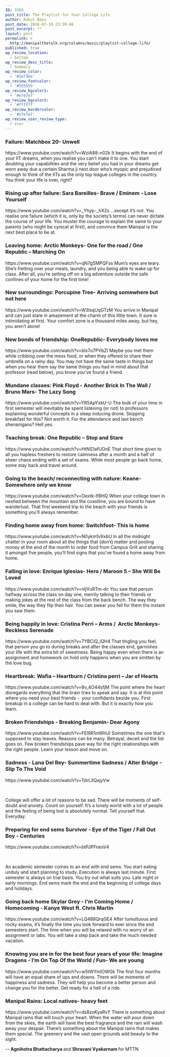 ```yaml
---
ID: 3303
post_title: The Playlist for Your College Life
author: Rahul Basu
post_date: 2016-07-19 23:30:46
post_excerpt: ""
layout: post
permalink: >
  http://manipalthetalk.org/columns/music/playlist-college-life/
published: true
wp_review_location:
  - bottom
wp_review_desc_title:
  - Summary
wp_review_color:
  - '#1e73be'
wp_review_fontcolor:
  - '#555555'
wp_review_bgcolor1:
  - '#e7e7e7'
wp_review_bgcolor2:
  - '#ffffff'
wp_review_bordercolor:
  - '#e7e7e7'
wp_review_user_review_type:
  - star
---
```

<h3><b>Failure: Matchbox 20- Unwell</b></h3>
https://www.youtube.com/watch?v=WziA88-n02k
It begins with the end of your IIT dreams, when you realise you can’t make it to one. You start doubting your capabilities and the very belief you had in your dreams get worn away due a certain Sharma ji next door who’s myopic and prejudiced enough to think of the IITs as the only top league colleges in the country. You think your life is over, right?
<h3><strong>Rising up after failure: Sara Bareilles- Brave / Eminem - Lose Yourself</strong></h3>
https://www.youtube.com/watch?v=_Yhyp-_hX2s
…except it’s not. You realise one failure (which it is, only by the society’s terms) can never dictate the course of your life. You muster the courage to explain the same to your parents (who might be cynical at first), and convince them Manipal is the next best place to be at.
<h3><strong>Leaving home: Arctic Monkeys- One for the road / One Republic – Marching On</strong></h3>
https://www.youtube.com/watch?v=qN7gSMPQFss
Mum’s eyes are teary. She’s fretting over your meals, laundry, and you being able to wake up for class. After all, you’re setting off on a big adventure outside the safe confines of your home for the first time!
<h3><strong>New surroundings: Porcupine Tree- Arriving somewhere but not here</strong></h3>
https://www.youtube.com/watch?v=W3lsqUqGTzM
You arrive in Manipal and can just stare in amazement at the charm of this little town. It sure is intimidating at first. Your comfort zone is a thousand miles away, but hey, you aren’t alone!
<h3><strong>New bonds of friendship: OneRepublic- Everybody loves me</strong></h3>
https://www.youtube.com/watch?v=blx7u7PVbZI
Maybe you met them while cribbing over the mess food, or when they offered to share their umbrella on a rainy day. You may not have the same taste in things but when you hear them say the same things you had in mind about that professor (read below), you know you’ve found a friend.
<h3><strong>Mundane classes: Pink Floyd - Another Brick In The Wall / Bruno Mars- The Lazy Song</strong></h3>
https://www.youtube.com/watch?v=YR5ApYxkU-U
The bulk of your time in first semester will inevitably be spent listening (or not) to professors explaining wonderful concepts in a sleep inducing drone. Skipping breakfast for this? Not worth it. For the attendance and last bench shenanigans? Hell yes.
<h3><strong>Teaching break: One Republic – Stop and Stare</strong></h3>
https://www.youtube.com/watch?v=HtNS1afUOnE
That short time given to all you hapless freshers to restore calmness after a month and a half of sheer chaos ending with a set of exams. While most people go back home, some stay back and travel around.
<h3><strong>Going to the beach/ reconnecting with nature: Keane- Somewhere only we know</strong></h3>
https://www.youtube.com/watch?v=Oextk-If8HQ
When your college town in nestled between the mountain and the coastline, you are bound to have wanderlust. That first weekend trip to the beach with your friends is something you’ll always remember.
<h3><strong>Finding home away from home: Switchfoot- This is home</strong></h3>
https://www.youtube.com/watch?v=N0ykm1v9xbU
In all the midnight chatter in your room about all the things that (don’t) matter and pooling money at the end of the month to order food from Campus Grill and sharing it amongst five people, you’ll find signs that you’ve found a home away from home.
<h3><strong>Falling in love: Enrique Iglesias- Hero / Maroon 5 – She Will Be Loved</strong></h3>
https://www.youtube.com/watch?v=nIjVuRTm-dc
You saw that person halfway across the class on day one, merrily talking to their friends or making jokes at the rest of the class from the back bench. The way they smile, the way they flip their hair. You can swear you fell for them the instant you saw them.
<h3><strong>Being happily in love: Cristina Perri – Arms /  Arctic Monkeys- Reckless Serenade</strong></h3>
https://www.youtube.com/watch?v=7YBCiQ_iQH4
That tingling you feel, that person you go to during breaks and after the classes end, garnishes your life with the extra bit of sweetness. Being happy even when there is an assignment and homework on hold only happens when you are smitten by the love bug.
<h3><strong>Heartbreak: Wafia – Heartburn / Cristina perri – Jar of Hearts</strong></h3>
https://www.youtube.com/watch?v=8v_4O44sfjM
The point where the heart disregards everything that the brain tries to speak and say. It is at this point where you need your best friends -  your confidants beside you. First breakup in a college can be hard to deal with. But it is exactly how you learn.
<h3><strong>Broken Friendships - Breaking Benjamin- Dear Agony</strong></h3>
https://www.youtube.com/watch?v=FEl9R1mWHJI
Sometimes the one that's supposed to stay leaves. Reasons can be many. Betrayal, deceit and the list goes on. Few broken friendships pave way for the right relationships with the right people. Learn your lesson and move on.
<h3><strong>Sadness - Lana Del Rey- Summertime Sadness / Alter Bridge - Slip To The Void</strong></h3>
https://www.youtube.com/watch?v=TdrL3QxjyVw

&nbsp;

College will offer a lot of reasons to be sad. There will be moments of self-doubt and anxiety. Count on yourself. It’s a lonely world with a lot of people and the feeling of being lost is absolutely normal. Tell yourself that. Everyday.
<h3><strong>Preparing for end sems Survivor - Eye of the Tiger / Fall Out Boy - Centuries</strong></h3>
https://www.youtube.com/watch?v=btPJPFnesV4

&nbsp;

An academic semester comes to an end with end sems. You start eating unduly and start planning to study. Execution is always last minute. First semester is always on trial basis. You try out what suits you. Late night or early mornings. End sems mark the end and the beginning of college days and holidays.
<h3><strong>Going back home Skylar Grey - I'm Coming Home / Homecoming - Kanye West ft. Chris Martin</strong></h3>
https://www.youtube.com/watch?v=LQ488QrqGE4
After tumultuous and rocky exams, it’s finally the time you look forward to ever since the end semesters start. The time when you will be relaxed with no worry of an assignment or labs. You will take a step back and take the much needed vacation.
<h3><strong>Knowing you are in for the best four years of your life: Imagine Dragons - I’m On Top Of the World / Fun- We are young</strong></h3>
https://www.youtube.com/watch?v=w5tWYmIOWGk
The first four months will have an equal share of ups and downs. There will be moments of happiness and sadness. They will help you become a better person and change you for the better. Get ready for a hell of a ride.
<h3><strong>Manipal Rains: Local natives- heavy feet</strong></h3>
https://www.youtube.com/watch?v=ds8zoKyaRvY
There is something about Manipal rains that will touch your heart. When the water will pour down from the skies, the earth will have the best fragrance and the rain will wash away your despair. There’s something about the Manipal rains that makes them special. The greenery and the vast open grounds add beauty to the sight.

-- <b>Agnihotra Bhattacharya </b>and<b> Shravani Vyakarnam </b>for MTTN